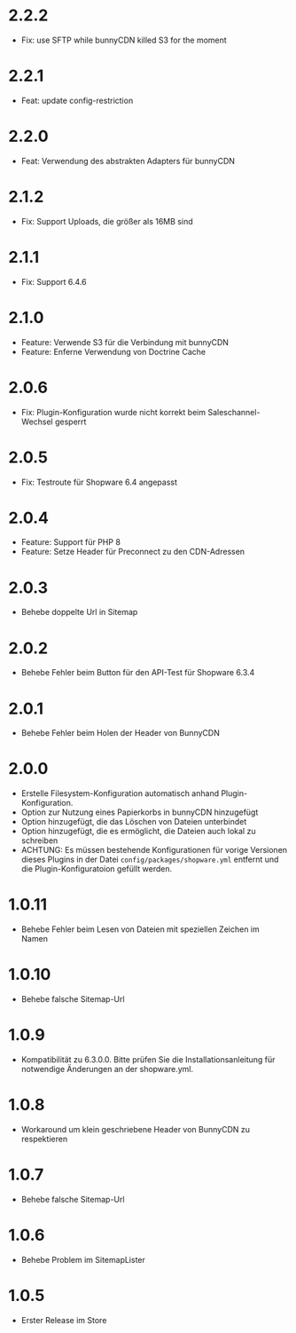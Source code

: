 # 2.2.2

* Fix: use SFTP while bunnyCDN killed S3 for the moment

# 2.2.1

* Feat: update config-restriction

# 2.2.0

* Feat: Verwendung des abstrakten Adapters für bunnyCDN

# 2.1.2

* Fix: Support Uploads, die größer als 16MB sind

# 2.1.1

* Fix: Support 6.4.6

# 2.1.0

* Feature: Verwende S3 für die Verbindung mit bunnyCDN
* Feature: Enferne Verwendung von Doctrine Cache

# 2.0.6

* Fix: Plugin-Konfiguration wurde nicht korrekt beim Saleschannel-Wechsel gesperrt

# 2.0.5

* Fix: Testroute für Shopware 6.4 angepasst

# 2.0.4

* Feature: Support für PHP 8
* Feature: Setze Header für Preconnect zu den CDN-Adressen

# 2.0.3

* Behebe doppelte Url in Sitemap

# 2.0.2

* Behebe Fehler beim Button für den API-Test für Shopware 6.3.4

# 2.0.1

* Behebe Fehler beim Holen der Header von BunnyCDN

# 2.0.0

* Erstelle Filesystem-Konfiguration automatisch anhand Plugin-Konfiguration.
* Option zur Nutzung eines Papierkorbs in bunnyCDN hinzugefügt
* Option hinzugefügt, die das Löschen von Dateien unterbindet
* Option hinzugefügt, die es ermöglicht, die Dateien auch lokal zu schreiben
* ACHTUNG: Es müssen bestehende Konfigurationen für vorige Versionen dieses Plugins in der Datei `config/packages/shopware.yml` entfernt und die Plugin-Konfiguratoion gefüllt werden.

# 1.0.11

* Behebe Fehler beim Lesen von Dateien mit speziellen Zeichen im Namen

# 1.0.10

* Behebe falsche Sitemap-Url

# 1.0.9

* Kompatibilität zu 6.3.0.0. Bitte prüfen Sie die Installationsanleitung für notwendige Änderungen an der shopware.yml.

# 1.0.8

* Workaround um klein geschriebene Header von BunnyCDN zu respektieren

# 1.0.7

* Behebe falsche Sitemap-Url

# 1.0.6

* Behebe Problem im SitemapLister

# 1.0.5

* Erster Release im Store
